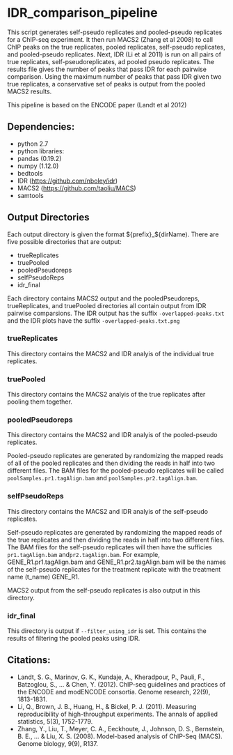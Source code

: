 # IDR_comparison_pipeline

This script generates self-pseudo replicates and pooled-pseudo replicates for a ChIP-seq
experiment. It then run MACS2 (Zhang et al 2008) to call ChIP peaks on the true replicates,
pooled replicates, self-pseudo replicates, and pooled-pseudo replicates.
Next, IDR (Li et al 2011) is run on all pairs of true replicates, self-pseudoreplicates,
ad pooled pseudo replicates. The results file gives the number of peaks
that pass IDR for each pairwise comparison. Using the maximum number of
peaks that pass IDR given two true replicates, a conservative set of peaks
is output from the pooled MACS2 results.

This pipeline is based on the ENCODE paper (Landt et al 2012)

## Dependencies:

* python 2.7
* python libraries:
 * pandas (0.19.2)
 * numpy (1.12.0)
* bedtools
* IDR (https://github.com/nboley/idr)
* MACS2 (https://github.com/taoliu/MACS)
* samtools

## Output Directories

Each output directory is given the format ${prefix}_${dirName). 
There are five possible directories that are output:
* trueReplicates
* truePooled
* pooledPseudoreps 
* selfPseudoReps
* idr_final

Each directory contains MACS2 output and the pooledPseudoreps, trueReplicates, and truePooled
directories all contain output from IDR pairwise comparsions. The IDR output has the 
suffix `-overlapped-peaks.txt` and the IDR plots have the suffix `-overlapped-peaks.txt.png`

### trueReplicates

This directory contains the MACS2 and IDR analyis of the individual true replicates.

### truePooled

This directory contains the MACS2 analyis of the true replicates after pooling them together.

### pooledPseudoreps

This directory contains the MACS2 and IDR analyis of the pooled-pseudo replicates. 

Pooled-pseudo replicates are generated by randomizing the mapped reads of all of the pooled 
replicates and then dividing the reads in half into two different files. The BAM files for 
the pooled-pseudo replicates will be called `poolSamples.pr1.tagAlign.bam` and 
`poolSamples.pr2.tagAlign.bam`.

### selfPseudoReps

This directory contains the MACS2 and IDR analyis of the self-pseudo replicates.

Self-pseudo replicates are generated by randomizing the mapped reads of the true replicates 
and then dividing the reads in half into two different files. The BAM files for the self-pseudo 
replicates will then have the sufficies `pr1.tagAlign.bam` and`pr2.tagAlign.bam`. For example,
GENE_R1.pr1.tagAlign.bam and GENE_R1.pr2.tagAlign.bam will be the names of the self-pseudo 
replicates for the treatment replicate with the treatment name (t_name) GENE_R1.

MACS2 output from the self-pseudo replicates is also output in this directory.

### idr_final
This directory is output if `--filter_using_idr` is set. This contains the results of 
filtering the pooled peaks using IDR.


## Citations:
* Landt, S. G., Marinov, G. K., Kundaje, A., Kheradpour, P., Pauli, F., Batzoglou, S., ... & Chen, Y. (2012). ChIP-seq guidelines and practices of the ENCODE and modENCODE consortia. Genome research, 22(9), 1813-1831.
* Li, Q., Brown, J. B., Huang, H., & Bickel, P. J. (2011). Measuring reproducibility of high-throughput experiments. The annals of applied statistics, 5(3), 1752-1779.
* Zhang, Y., Liu, T., Meyer, C. A., Eeckhoute, J., Johnson, D. S., Bernstein, B. E., ... & Liu, X. S. (2008). Model-based analysis of ChIP-Seq (MACS). Genome biology, 9(9), R137.
